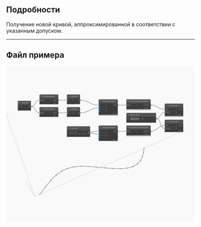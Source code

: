 ## Подробности
Получение новой кривой, аппроксимированной в соответствии с указанным допуском.
___
## Файл примера

![Simplify](./Autodesk.DesignScript.Geometry.Curve.Simplify_img.jpg)

